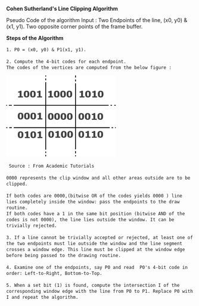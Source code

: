 **Cohen Sutherland's Line Clipping Algorithm**

Pseudo Code of the algorithm
Input : Two Endpoints of the line, (x0, y0) & (x1, y1).
Two opposite corner points of the frame buffer.

**Steps of the Algorithm**


    1. P0 = (x0, y0) & P1(x1, y1).

    2. Compute the 4-bit codes for each endpoint.
    The codes of the vertices are computed from the below figure :   
<img  src="images/code-block.png">

     Source : From Academic Tutorials

    0000 represents the clip window and all other areas outside are to be clipped.

    If both codes are 0000,(bitwise OR of the codes yields 0000 ) line lies completely inside the window: pass the endpoints to the draw routine.
    If both codes have a 1 in the same bit position (bitwise AND of the codes is not 0000), the line lies outside the window. It can be trivially rejected.

    3. If a line cannot be trivially accepted or rejected, at least one of the two endpoints must lie outside the window and the line segment crosses a window edge. This line must be clipped at the window edge before being passed to the drawing routine.

    4. Examine one of the endpoints, say P0 and read  P0's 4-bit code in order: Left-to-Right, Bottom-to-Top.

    5. When a set bit (1) is found, compute the intersection I of the corresponding window edge with the line from P0 to P1. Replace P0 with I and repeat the algorithm.

